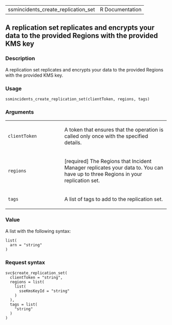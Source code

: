 <table style="width: 100%;">
<tbody>
<tr class="odd">
<td>ssmincidents_create_replication_set</td>
<td style="text-align: right;">R Documentation</td>
</tr>
</tbody>
</table>

## A replication set replicates and encrypts your data to the provided Regions with the provided KMS key

### Description

A replication set replicates and encrypts your data to the provided
Regions with the provided KMS key.

### Usage

    ssmincidents_create_replication_set(clientToken, regions, tags)

### Arguments

<table>
<colgroup>
<col style="width: 35%" />
<col style="width: 65%" />
</colgroup>
<tbody>
<tr class="odd">
<td><code
id="ssmincidents_create_replication_set_:_clientToken">clientToken</code></td>
<td><p>A token that ensures that the operation is called only once with
the specified details.</p></td>
</tr>
<tr class="even">
<td><code
id="ssmincidents_create_replication_set_:_regions">regions</code></td>
<td><p>[required] The Regions that Incident Manager replicates your data
to. You can have up to three Regions in your replication set.</p></td>
</tr>
<tr class="odd">
<td><code
id="ssmincidents_create_replication_set_:_tags">tags</code></td>
<td><p>A list of tags to add to the replication set.</p></td>
</tr>
</tbody>
</table>

### Value

A list with the following syntax:

    list(
      arn = "string"
    )

### Request syntax

    svc$create_replication_set(
      clientToken = "string",
      regions = list(
        list(
          sseKmsKeyId = "string"
        )
      ),
      tags = list(
        "string"
      )
    )
